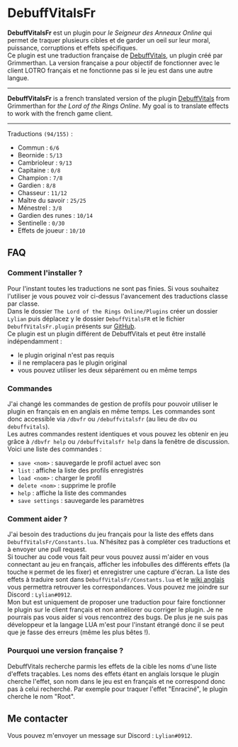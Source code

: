 # DebuffVitalsFr

**DebuffVitalsFr** est un plugin pour _le Seigneur des Anneaux Online_ qui permet de traquer plusieurs cibles et de garder un oeil sur leur moral, puissance, corruptions et effets spécifiques.  
Ce plugin est une traduction française de [DebuffVitals](https://github.com/grimmerthan/DebuffVitals), un plugin créé par Grimmerthan. La version française a pour objectif de fonctionner avec le client LOTRO français et ne fonctionne pas si le jeu est dans une autre langue.

* * *

**DebuffVitalsFr** is a french translated version of the plugin [DebuffVitals](https://github.com/grimmerthan/DebuffVitals) from Grimmerthan for _the Lord of the Rings Online_. My goal is to translate effects to work with the french game client.

* * *

Traductions `(94/155)` :

-   Commun : `6/6`
-   Beornide : `5/13`
-   Cambrioleur : `9/13`
-   Capitaine : `0/8`
-   Champion : `7/8`
-   Gardien : `8/8`
-   Chasseur : `11/12`
-   Maître du savoir : `25/25`
-   Ménestrel : `3/8`
-   Gardien des runes : `10/14`
-   Sentinelle : `0/30`
-   Effets de joueur : `10/10`

## FAQ

### Comment l'installer ?

Pour l'instant toutes les traductions ne sont pas finies. Si vous souhaitez l'utiliser je vous  pouvez voir ci-dessus l'avancement des traductions classe par classe.  
Dans le dossier `The Lord of the Rings Online/Plugins` créer un dossier `Lylian` puis déplacez y le dossier `DebuffVitalsFR` et le fichier `DebuffVitalsFr.plugin` présents sur [GitHub](https://github.com/LilianHiault/DebuffVitalsFr.git).  
Ce plugin est un plugin différent de DebuffVitals et peut être installé indépendamment :

-   le plugin original n'est pas requis
-   il ne remplacera pas le plugin original
-   vous pouvez utiliser les deux séparément ou en même temps

### Commandes

J'ai changé les commandes de gestion de profils pour pouvoir utiliser le plugin en français en en anglais en même temps. Les commandes sont donc accessible via `/dbvfr` ou `/debuffvitalsfr` (au lieu de `dbv` ou `debuffvitals`).  
Les autres commandes restent identiques et vous pouvez les obtenir en jeu grâce à `/dbvfr help` ou `/debuffvitalsfr help` dans la fenêtre de discussion.
Voici une liste des commandes :

-   `save <nom>` : sauvegarde le profil actuel avec son <nom>
-   `list` : affiche la liste des profils enregistrés
-   `load <nom>` : charger le profil <nom>
-   `delete <nom>` : supprime le profile <nom>
-   `help` : affiche la liste des commandes
-   `save settings` : sauvegarde les paramètres

### Comment aider ?

J'ai besoin des traductions du jeu français pour la liste des effets dans `DebuffVitalsFr/Constants.lua`. N'hésitez pas à compléter ces traductions et à envoyer une pull request.  
Si toucher au code vous fait peur vous pouvez aussi m'aider en vous connectant au jeu en français, afficher les infobulles des différents effets (la touche `H` permet de les fixer) et enregistrer une capture d'écran. La liste des effets à traduire sont dans `DebuffVitalsFr/Constants.lua` et le [wiki anglais](https://lotro-wiki.com/index.php/Skills#Class_Skills) vous permettra retrouver les correspondances. Vous pouvez me joindre sur Discord : `Lylian#0912`.  
Mon but est uniquement de proposer une traduction pour faire fonctionner le plugin sur le client français et non améliorer ou corriger le plugin. Je ne pourrais pas vous aider si vous rencontrez des bugs. De plus je ne suis pas développeur et la langage LUA m'est pour l'instant étrangé donc il se peut que je fasse des erreurs (même les plus bêtes !).

### Pourquoi une version française ?

DebuffVitals recherche parmis les effets de la cible les noms d'une liste d'effets traçables. Les noms des effets étant en anglais lorsque le plugin cherche l'effet, son nom dans le jeu est en français et ne correspond donc pas à celui recherché. Par exemple pour traquer l'effet "Enraciné", le plugin cherche le nom "Root".

## Me contacter

Vous pouvez m'envoyer un message sur Discord : `Lylian#0912`.
